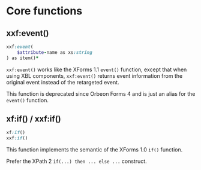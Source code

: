 # Core functions

<!-- toc -->

## xxf:event()

```ruby
xxf:event(
    $attribute-name as xs:string
) as item()*
```

`xxf:event()` works like the XForms 1.1 `event()` function, except that when using XBL components, `xxf:event()` returns event information from the original event instead of the retargeted event.

This function is deprecated since Orbeon Forms 4 and is just an alias for the `event()` function.

## xf:if() / xxf:if()

```ruby
xf:if()
xxf:if()
```

This function implements the semantic of the XForms 1.0 `if()` function.

Prefer the XPath 2 `if(...) then ... else ...` construct.
